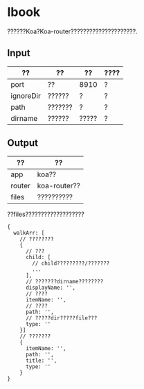 # Ibook

??????Koa?Koa-router?????????????????????.

## Input

|??|??|??|????
|---|---|---|---
|port|??|8910|?
|ignoreDir|??????|?|?
|path|???????|?|?
|dirname|??????|?????|?

## Output

|??|??|
|---|---|
|app|koa??
|router|koa-router??|
|files|??????????|

??files???????????????????
```
{
  walkArr: [
    // ????????
    {
      // ???
      child: [
        // child?????????/???????
        ...
      ],
      // ???????dirname????????
      displayName: '',
      // ????
      itemName: '',
      // ????
      path: '',
      // ?????dir?????file???
      type: ''
    }]
    // ???????
    {
      itemName: '',
      path: '',
      title: '',
      type: ''
    }
}
```
